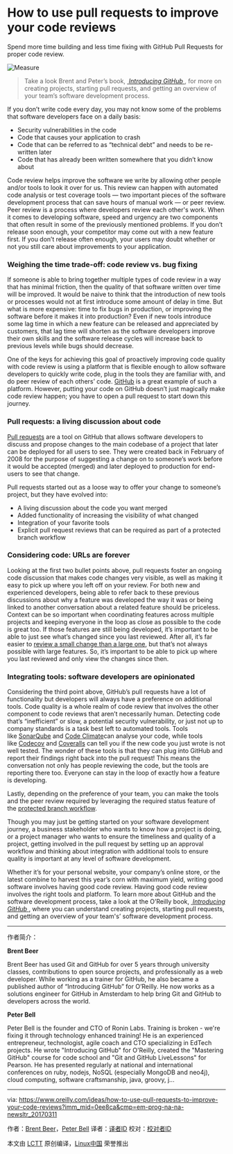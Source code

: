 How to use pull requests to improve your code reviews
============================================================

Spend more time building and less time fixing with GitHub Pull Requests for proper code review.

 ![Measure](https://d3tdunqjn7n0wj.cloudfront.net/360x240/measure-106354_1920-a7f65d82a54323773f847cf572e640a4.jpg) 


>Take a look Brent and Peter’s book, [ _Introducing GitHub_ ][5], for more on creating projects, starting pull requests, and getting an overview of your team’s software development process.


If you don’t write code every day, you may not know some of the problems that software developers face on a daily basis:

*   Security vulnerabilities in the code
*   Code that causes your application to crash
*   Code that can be referred to as “technical debt” and needs to be re-written later
*   Code that has already been written somewhere that you didn’t know about


Code review helps improve the software we write by allowing other people and/or tools to look it over for us. This review can happen with automated code analysis or test coverage tools — two important pieces of the software development process that can save hours of manual work — or peer review. Peer review is a process where developers review each other's work. When it comes to developing software, speed and urgency are two components that often result in some of the previously mentioned problems. If you don’t release soon enough, your competitor may come out with a new feature first. If you don’t release often enough, your users may doubt whether or not you still care about improvements to your application.

### Weighing the time trade-off: code review vs. bug fixing

If someone is able to bring together multiple types of code review in a way that has minimal friction, then the quality of that software written over time will be improved. It would be naive to think that the introduction of new tools or processes would not at first introduce some amount of delay in time. But what is more expensive: time to fix bugs in production, or improving the software before it makes it into production? Even if new tools introduce some lag time in which a new feature can be released and appreciated by customers, that lag time will shorten as the software developers improve their own skills and the software release cycles will increase back to previous levels while bugs should decrease.

One of the keys for achieving this goal of proactively improving code quality with code review is using a platform that is flexible enough to allow software developers to quickly write code, plug in the tools they are familiar with, and do peer review of each others’ code. [GitHub][9] is a great example of such a platform. However, putting your code on GitHub doesn’t just magically make code review happen; you have to open a pull request to start down this journey.

### Pull requests: a living discussion about code

[Pull requests][10] are a tool on GitHub that allows software developers to discuss and propose changes to the main codebase of a project that later can be deployed for all users to see. They were created back in February of 2008 for the purpose of suggesting a change on to someone’s work before it would be accepted (merged) and later deployed to production for end-users to see that change.

Pull requests started out as a loose way to offer your change to someone’s project, but they have evolved into:

*   A living discussion about the code you want merged
*   Added functionality of increasing the visibility of what changed
*   Integration of your favorite tools
*   Explicit pull request reviews that can be required as part of a protected branch workflow

### Considering code: URLs are forever

Looking at the first two bullet points above, pull requests foster an ongoing code discussion that makes code changes very visible, as well as making it easy to pick up where you left off on your review. For both new and experienced developers, being able to refer back to these previous discussions about why a feature was developed the way it was or being linked to another conversation about a related feature should be priceless. Context can be so important when coordinating features across multiple projects and keeping everyone in the loop as close as possible to the code is great too. If those features are still being developed, it’s important to be able to just see what’s changed since you last reviewed. After all, it’s far easier to [review a small change than a large one][11], but that’s not always possible with large features. So, it’s important to be able to pick up where you last reviewed and only view the changes since then.

### Integrating tools: software developers are opinionated

Considering the third point above, GitHub’s pull requests have a lot of functionality but developers will always have a preference on additional tools. Code quality is a whole realm of code review that involves the other component to code reviews that aren’t necessarily human. Detecting code that’s “inefficient” or slow, a potential security vulnerability, or just not up to company standards is a task best left to automated tools. Tools like [SonarQube][12] and [Code Climate][13]can analyse your code, while tools like [Codecov][14] and [Coveralls][15] can tell you if the new code you just wrote is not well tested. The wonder of these tools is that they can plug into GitHub and report their findings right back into the pull request! This means the conversation not only has people reviewing the code, but the tools are reporting there too. Everyone can stay in the loop of exactly how a feature is developing.

Lastly, depending on the preference of your team, you can make the tools and the peer review required by leveraging the required status feature of the [protected branch workflow][16].

Though you may just be getting started on your software development journey, a business stakeholder who wants to know how a project is doing, or a project manager who wants to ensure the timeliness and quality of a project, getting involved in the pull request by setting up an approval workflow and thinking about integration with additional tools to ensure quality is important at any level of software development.

Whether it’s for your personal website, your company’s online store, or the latest combine to harvest this year’s corn with maximum yield, writing good software involves having good code review. Having good code review involves the right tools and platform. To learn more about GitHub and the software development process, take a look at the O’Reilly book, [ _Introducing GitHub_ ][17], where you can understand creating projects, starting pull requests, and getting an overview of your team's’ software development process.

--------------------------------------------------------------------------------

作者简介：

**Brent Beer**

Brent Beer has used Git and GitHub for over 5 years through university classes, contributions to open source projects, and professionally as a web developer. While working as a trainer for GitHub, he also became a published author of “Introducing GitHub” for O’Reilly. He now works as a solutions engineer for GitHub in Amsterdam to help bring Git and GitHub to developers across the world.

**Peter Bell**

Peter Bell is the founder and CTO of Ronin Labs. Training is broken - we're fixing it through technology enhanced training! He is an experienced entrepreneur, technologist, agile coach and CTO specializing in EdTech projects. He wrote "Introducing GitHub" for O'Reilly, created the "Mastering GitHub" course for code school and "Git and GitHub LiveLessons" for Pearson. He has presented regularly at national and international conferences on ruby, nodejs, NoSQL (especially MongoDB and neo4j), cloud computing, software craftsmanship, java, groovy, j...


-------------


via: https://www.oreilly.com/ideas/how-to-use-pull-requests-to-improve-your-code-reviews?imm_mid=0ee8ca&cmp=em-prog-na-na-newsltr_20170311

作者：[Brent Beer][a]，[Peter Bell][b]
译者：[译者ID](https://github.com/译者ID)
校对：[校对者ID](https://github.com/校对者ID)

本文由 [LCTT](https://github.com/LCTT/TranslateProject) 原创编译，[Linux中国](https://linux.cn/) 荣誉推出

[a]:https://www.oreilly.com/people/acf937de-cdf4-4b0e-85bd-b559404c580e
[b]:https://www.oreilly.com/people/2256f119-7ea0-440e-99e8-65281919e952
[1]:https://pixabay.com/en/measure-measures-rule-metro-106354/
[2]:http://conferences.oreilly.com/oscon/oscon-tx?intcmp=il-prog-confreg-update-ostx17_new_site_oscon_17_austin_right_rail_cta
[3]:https://www.oreilly.com/people/acf937de-cdf4-4b0e-85bd-b559404c580e
[4]:https://www.oreilly.com/people/2256f119-7ea0-440e-99e8-65281919e952
[5]:https://www.safaribooksonline.com/library/view/introducing-github/9781491949801/?utm_source=newsite&utm_medium=content&utm_campaign=lgen&utm_content=how-to-use-pull-requests-to-improve-your-code-reviews
[6]:http://conferences.oreilly.com/oscon/oscon-tx?intcmp=il-prog-confreg-update-ostx17_new_site_oscon_17_austin_right_rail_cta
[7]:http://conferences.oreilly.com/oscon/oscon-tx?intcmp=il-prog-confreg-update-ostx17_new_site_oscon_17_austin_right_rail_cta
[8]:https://www.oreilly.com/ideas/how-to-use-pull-requests-to-improve-your-code-reviews?imm_mid=0ee8ca&cmp=em-prog-na-na-newsltr_20170311
[9]:https://github.com/about
[10]:https://help.github.com/articles/about-pull-requests/
[11]:https://blog.skyliner.io/ship-small-diffs-741308bec0d1
[12]:https://github.com/integrations/sonarqube
[13]:https://github.com/integrations/code-climate
[14]:https://github.com/integrations/codecov
[15]:https://github.com/integrations/coveralls
[16]:https://help.github.com/articles/about-protected-branches/
[17]:https://www.safaribooksonline.com/library/view/introducing-github/9781491949801/?utm_source=newsite&utm_medium=content&utm_campaign=lgen&utm_content=how-to-use-pull-requests-to-improve-your-code-reviews-lower
